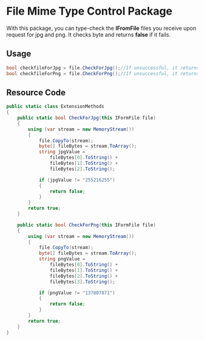 # File Mime Type Control Package

With this package, you can type-check the **IFromFile** files you receive upon request for jpg and png. 
It checks byte and returns **false** if it fails.

## Usage
```csharp
bool checkfileForJpg = file.CheckForJpg();//If unsuccessful, it returns false.
bool checkfileForPng = file.CheckForPng();//If unsuccessful, it returns false.
```

## Resource Code
```csharp
public static class ExtensionMethods
{
    public static bool CheckForJpg(this IFormFile file)
    {
        using (var stream = new MemoryStream())
        {
            file.CopyTo(stream);
            byte[] fileBytes = stream.ToArray();
            string jpgValue =
                fileBytes[0].ToString() +
                fileBytes[1].ToString() +
                fileBytes[2].ToString();

            if (jpgValue != "255216255")
            {
                return false;
            }
        }
        return true;
    }

    public static bool CheckForPng(this IFormFile file)
    {
        using (var stream = new MemoryStream())
        {
            file.CopyTo(stream);
            byte[] fileBytes = stream.ToArray();
            string pngValue =
                fileBytes[0].ToString() +
                fileBytes[1].ToString() +
                fileBytes[2].ToString() +
                fileBytes[3].ToString();

            if (pngValue != "137807871")
            {
                return false;
            }
        }
        return true;
    }
}
```
